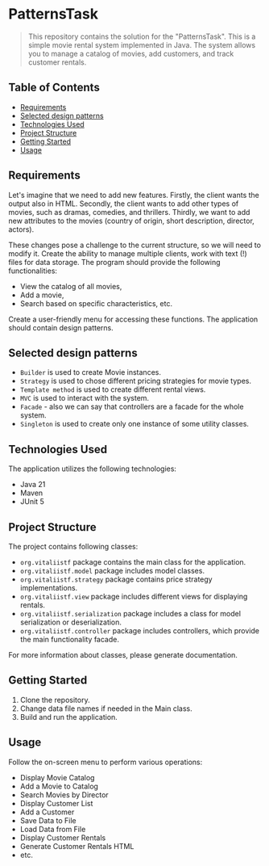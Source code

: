 # PatternsTask

> This repository contains the solution for the "PatternsTask". This is a simple movie rental system implemented in 
> Java. The system allows you to manage a catalog of movies, add customers, and track customer rentals.

## Table of Contents

- [Requirements](#requirements)
- [Selected design patterns](#selected-design-patterns)
- [Technologies Used](#technologies-used)
- [Project Structure](#project-structure)
- [Getting Started](#getting-started)
- [Usage](#usage)

## Requirements

Let's imagine that we need to add new features. Firstly, the client wants the output also in HTML. 
Secondly, the client wants to add other types of movies, such as dramas, comedies, and thrillers. 
Thirdly, we want to add new attributes to the movies (country of origin, short description, director, actors).

These changes pose a challenge to the current structure, so we will need to modify it. 
Create the ability to manage multiple clients, work with text (!) files for data storage. 
The program should provide the following functionalities:

- View the catalog of all movies,
- Add a movie,
- Search based on specific characteristics, etc.

Create a user-friendly menu for accessing these functions.
The application should contain design patterns.

## Selected design patterns

- `Builder` is used to create Movie instances.
- `Strategy` is used to chose different pricing strategies for movie types.
- `Template method` is used to create different rental views.
- `MVC` is used to interact with the system.
- `Facade` - also we can say that controllers are a facade for the whole system.
- `Singleton` is used to create only one instance of some utility classes.

## Technologies Used

The application utilizes the following technologies:

- Java 21
- Maven
- JUnit 5

## Project Structure

The project contains following classes:

- `org.vitaliistf` package contains the main class for the application.
- `org.vitaliistf.model` package includes model classes.
- `org.vitaliistf.strategy` package contains price strategy implementations.
- `org.vitaliistf.view` package includes different views for displaying rentals.
- `org.vitaliistf.serialization` package includes a class for model serialization or deserialization.
- `org.vitaliistf.controller` package includes controllers, which provide the main functionality facade.

For more information about classes, please generate documentation.

## Getting Started

1. Clone the repository.
2. Change data file names if needed in the Main class.
3. Build and run the application.

## Usage

Follow the on-screen menu to perform various operations:
- Display Movie Catalog 
- Add a Movie to Catalog
- Search Movies by Director
- Display Customer List
- Add a Customer
- Save Data to File
- Load Data from File
- Display Customer Rentals
- Generate Customer Rentals HTML
- etc.
